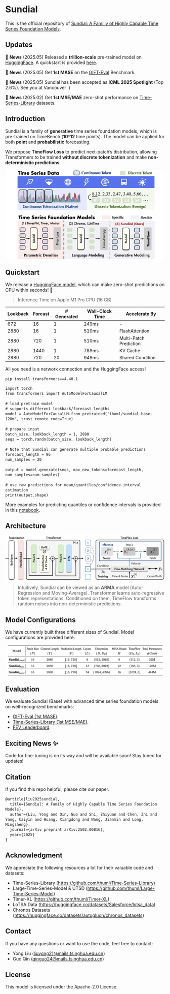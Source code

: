 # Sundial

This is the official repository of [Sundial: A Familiy of Highly Capable  Time Series Foundation Models](https://arxiv.org/abs/2502.00]816).

## Updates

:triangular_flag_on_post: **News** (2025.05) Released a **trillion-scale** pre-trained model on [HuggingFace](https://huggingface.co/thuml/sundial-base-128m). A quickstart is provided [here](./examples/quickstart_zero_shot.ipynb).

:triangular_flag_on_post: **News** (2025.05) Get **1st MASE** on the [GIFT-Eval](https://huggingface.co/spaces/Salesforce/GIFT-Eval) Benchmark.

:triangular_flag_on_post: **News** (2025.05) Sundial has been accepted as **ICML 2025 Spotlight** (Top 2.6%). See you at Vancouver :)

:triangular_flag_on_post: **News** (2025.02) Get **1st MSE/MAE** zero-shot performance on [Time-Series-Library](https://github.com/thuml/Time-Series-Library) datasets.

## Introduction

Sundial is a family of **generative** time series foundation models, which is pre-trained on TimeBench (**10^12** time points). The model can be applied for both **point** and **probabilistic** forecasting.


We propose **TimeFlow Loss** to predict next-patch’s distribution, allowing Transformers to be trained **without discrete tokenization** and make **non-deterministic predictions**.

<p align="center">
<img src="./figures/compare.png" alt="" align=center />
</p>

## Quickstart

We release a [HuggingFace model](https://huggingface.co/thuml/sundial-base-128m), which can make zero-shot predictions on CPU within seconds! 🚀

> Inference Time on Apple M1 Pro CPU (16 GB)

| Lookback | Forcast | # Generated | Wall-Clock Time | Accelerate By         |
| --------------- | ----------------- | ------------------- | -------------- | --------------         |
| 672             | 16                | 1                   | 249ms          |       -                |
| 2880            | 16                | 1                   | 510ms          | FlashAttention         |
| 2880            | 720               | 1                   | 510ms          | Multi-Patch Prediction |
| 2880            | 1440              | 1                   | 789ms          | KV Cache               |
| 2880            | 720               | 20                  | 949ms          | Shared Condition       |

All you need is a network connection and the HuggingFace access!

```
pip install transformers==4.40.1
```

```
import torch
from transformers import AutoModelForCausalLM

# load pretrain model
# supports different lookback/forecast lengths
model = AutoModelForCausalLM.from_pretrained('thuml/sundial-base-128m', trust_remote_code=True) 

# prepare input
batch_size, lookback_length = 1, 2880 
seqs = torch.randn(batch_size, lookback_length)

# Note that Sundial can generate multiple probable predictions
forecast_length = 96 
num_samples = 20

output = model.generate(seqs, max_new_tokens=forecast_length, num_samples=num_samples)

# use raw predictions for mean/quantiles/confidence-interval estimation
print(output.shape) 
```

More examples for predicting quantiles or confidence intervals is provided in this [notebook](https://github.com/thuml/Sundial/blob/main/examples/quickstart_zero_shot.ipynb).



## Architecture

<p align="center">
<img src="./figures/arch.png" alt="" align=center />
</p>

> Intuitively, Sundial can be viewed as an **ARMA** model (Auto-Regression and Moving-Average). Transformer learns auto-regressive token representations. Conditioned on them, TimeFlow transforms random noises into non-deterministic predictions.

## Model Configurations

We have currently built three different sizes of Sundial. Model configurations are provided here:

<p align="center">
<img src="./figures/cover.png" alt="" align=center />
</p>

## Evaluation

We evaluate Sundial (Base) with advanced time series foundation models on well-recognized benchmarks:

- [GIFT-Eval (1st MASE)](https://huggingface.co/spaces/Salesforce/GIFT-Eval).
- [Time-Series-Library (1st MSE/MAE)](https://cdn-uploads.huggingface.co/production/uploads/64fbe24a2d20ced4e91de38a/5VqnFwWTWoYz877Zkluiw.png).
- [FEV Leaderboard](https://cdn-uploads.huggingface.co/production/uploads/64fbe24a2d20ced4e91de38a/mrKL9QmX-aX8rCiwxKgmA.png).

## Exciting News ✨

 Code for fine-tuning is on its way and will be available soon! Stay tuned for updates!

## Citation

If you find this repo helpful, please cite our paper. 


```
@article{liu2025sundial,
  title={Sundial: A Family of Highly Capable Time Series Foundation Models},
  author={Liu, Yong and Qin, Guo and Shi, Zhiyuan and Chen, Zhi and Yang, Caiyin and Huang, Xiangdong and Wang, Jianmin and Long, Mingsheng},
  journal={arXiv preprint arXiv:2502.00816},
  year={2025}
}
```

## Acknowledgment

We appreciate the following resources a lot for their valuable code and datasets:

- Time-Series-Library (https://github.com/thuml/Time-Series-Library)
- Large-Time-Series-Model & UTSD (https://github.com/thuml/Large-Time-Series-Model)
- Timer-XL (https://github.com/thuml/Timer-XL)
- LoTSA Data (https://huggingface.co/datasets/Salesforce/lotsa_data)
- Chronos Datasets (https://huggingface.co/datasets/autogluon/chronos_datasets)

## Contact

If you have any questions or want to use the code, feel free to contact:

* Yong Liu (liuyong21@mails.tsinghua.edu.cn)
* Guo Qin (qinguo24@mails.tsinghua.edu.cn)

## License

This model is licensed under the Apache-2.0 License.
